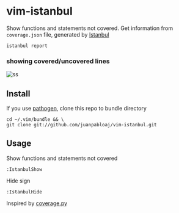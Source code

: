 # vim-istanbul

Show functions and statements not covered. Get information from `coverage.json` file, generated by [Istanbul](https://github.com/gotwarlost/istanbul)

    istanbul report

### showing covered/uncovered lines

![ss](http://cl.ly/YqpR/2__server_js______src_getscreenshots__-_VIM__vim_.png)

## Install

If you use [pathogen](https://github.com/tpope/vim-pathogen), clone this repo to bundle directory

    cd ~/.vim/bundle && \
    git clone git://github.com/juanpabloaj/vim-istanbul.git

## Usage

Show functions and statements not covered

    :IstanbulShow

Hide sign

    :IstanbulHide

Inspired by [coverage.py](https://github.com/alfredodeza/coveragepy.vim)
